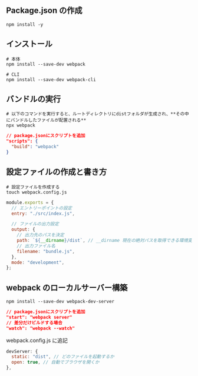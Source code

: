 ## Package.json の作成

```shell
npm install -y
```

## インストール

```shell
# 本体
npm install --save-dev webpack

# CLI
npm install --save-dev webpack-cli
```

## バンドルの実行

```shell
# 以下のコマンドを実行すると、ルートディレクトリにdistフォルダが生成され、**その中にバンドルしたファイルが配置される**
npx webpack
```

```json
// package.jsonにスクリプトを追加
"scripts": {
  "build": "webpack"
}
```

## 設定ファイルの作成と書き方

```shell
# 設定ファイルを作成する
touch webpack.config.js
```

```js
module.exports = {
  // エントリーポイントの設定
  entry: "./src/index.js",

  // ファイルの出力設定
  output: {
    // 出力先のパスを決定
    path: `${__dirname}/dist`, // __dirname 現在の絶対パスを取得できる環境変数
    // 出力ファイル名
    filename: "bundle.js",
  },
  mode: "development",
};
```

## webpack のローカルサーバー構築

```shell
npm install --save-dev webpack-dev-server
```

```json
// package.jsonにスクリプトを追加
"start": "webpack server"
// 差分だけビルドする場合
"watch": "webpack --watch"
```

webpack.config.js に追記

```js
devServer: {
  static: "dist", // どのファイルを起動するか
  open: true, // 自動でブラウザを開くか
},
```
